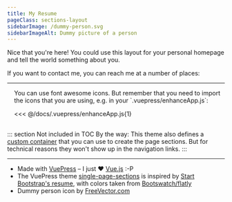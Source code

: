```yaml
---
title: My Resume
pageClass: sections-layout
sidebarImage: /dummy-person.svg
sidebarImageAlt: Dummy picture of a person
---
```


<PageSection id="welcome" title="Single Page Example">

Nice that you're here! You could use this layout for your personal homepage and tell the world something about you.

If you want to contact me, you can reach me at a number of places:

<Social-LinkedIn id="myid" />
<Social-XING id="myid" />
<Social-Facebook id="myid" />
<Social-GitHub id="myid" />
<Social-Twitter id="myid" />
<Social-Telegram id="myid" />
<Social-Keybase id="myid" />
<Social-ResearchGate id="myid" />
<Social-ORCID id="myid" />

</PageSection>

-----

<PageSection title="Font Awesome Icons">

<v-icon name="book-open" style="float: right; margin: 0 0 1rem 1rem;" scale="4" />
You can use font awesome icons. But remember that you need to import the icons that you are using, e.g. in your `.vuepress/enhanceApp.js`:

<<< @/docs/.vuepress/enhanceApp.js{1}

</PageSection>

-----

::: section Not included in TOC
By the way: This theme also defines a [custom container](https://vuepress.vuejs.org/guide/markdown.html#custom-containers) that you can use to create the page sections.
But for technical reasons they won't show up in the navigation links.
:::

-----

<PageSection title="Credits">

- Made with [VuePress](https://vuepress.vuejs.org/) – I just :heart: [Vue.js](https://vuejs.org/) :-P
- The VuePress theme [single-page-sections](https://github.com/ptandler/vuepress-theme-single-page-sections) is inspired by [Start Bootstrap's resume](https://startbootstrap.com/template-overviews/resume), with colors taken from [Bootswatch/flatly](https://bootswatch.com/3/flatly/)
- Dummy person icon by <a href="https://www.freevector.com/person-icon-set-19087">FreeVector.com</a>

</PageSection>
